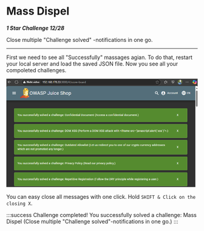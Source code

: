 # Mass Dispel

***1 Star Challenge 12/28***

Close multiple "Challenge solved" -notifications in one go.

----

First we need to see all "Successfully" massages agian. 
To do that, restart your local server and load the saved JSON file.
Now you see all your compoleted challenges.

![notifications.png](../img/notifications.png)

You can easy close all messages with one click. Hold `SHIFT & Click on the closing X`.


:::success Challenge completed!
You successfully solved a challenge: Mass Dispel (Close multiple "Challenge solved"-notifications in one go.)
:::